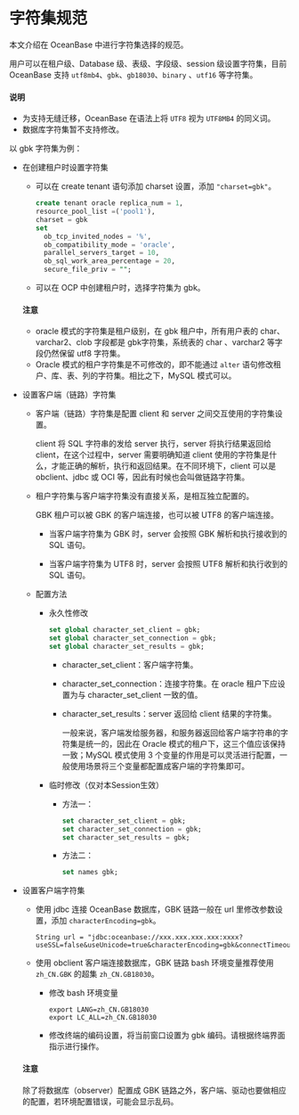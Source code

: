 # 字符集规范

本文介绍在 OceanBase 中进行字符集选择的规范。

用户可以在租户级、Database 级、表级、字段级、session 级设置字符集，目前 OceanBase 支持 `utf8mb4`、`gbk`、`gb18030`、`binary` 、`utf16` 等字符集。

  <main id="notice" type='explain'>
    <h4>说明</h4>
    <ul>
    <li>为支持无缝迁移，OceanBase 在语法上将 <code>UTF8</code> 视为 <code>UTF8MB4</code> 的同义词。</li>
    <li>数据库字符集暂不支持修改。</li>
    </ul>
  </main>

以 gbk 字符集为例：

* 在创建租户时设置字符集

  * 可以在 create tenant 语句添加 charset 设置，添加 `"charset=gbk"`。

    ```sql
    create tenant oracle replica_num = 1,
    resource_pool_list =('pool1'),
    charset = gbk
    set
      ob_tcp_invited_nodes = '%',
      ob_compatibility_mode = 'oracle',
      parallel_servers_target = 10,
      ob_sql_work_area_percentage = 20,
      secure_file_priv = "";
    ```

  * 可以在 OCP 中创建租户时，选择字符集为 gbk。

  <main id="notice" type='notice'>
    <h4>注意</h4>
    <ul>
    <li>oracle 模式的字符集是租户级别，在 gbk 租户中，所有用户表的 char、varchar2、clob 字段都是 gbk字符集，系统表的 char 、varchar2 等字段仍然保留 utf8 字符集。</li>
    <li>Oracle 模式的租户字符集是不可修改的，即不能通过 <code>alter</code> 语句修改租户、库、表、列的字符集。相比之下，MySQL 模式可以。</li>
    </ul>
  </main>

* 设置客户端（链路）字符集

  * 客户端（链路）字符集是配置 client 和 server 之间交互使用的字符集设置。

    client 将 SQL 字符串的发给 server 执行，server 将执行结果返回给 client，在这个过程中，server 需要明确知道 client 使用的字符集是什么，才能正确的解析，执行和返回结果。在不同环境下，client 可以是 obclient、jdbc 或 OCI 等，因此有时候也会叫做链路字符集。

  * 租户字符集与客户端字符集没有直接关系，是相互独立配置的。

    GBK 租户可以被 GBK 的客户端连接，也可以被 UTF8 的客户端连接。

    * 当客户端字符集为 GBK 时，server 会按照 GBK 解析和执行接收到的 SQL 语句。

    * 当客户端字符集为 UTF8 时，server 会按照 UTF8 解析和执行收到的 SQL 语句。

  * 配置方法

    * 永久性修改

      ```sql
      set global character_set_client = gbk;
      set global character_set_connection = gbk;
      set global character_set_results = gbk;
      ```

      * character_set_client：客户端字符集。

      * character_set_connection：连接字符集。在 oracle 租户下应设置为与 character_set_client 一致的值。

      * character_set_results：server 返回给 client 结果的字符集。

        一般来说，客户端发给服务器，和服务器返回给客户端字符串的字符集是统一的，因此在 Oracle 模式的租户下，这三个值应该保持一致；MySQL 模式使用 3 个变量的作用是可以灵活进行配置，一般使用场景将三个变量都配置成客户端的字符集即可。

    * 临时修改（仅对本Session生效）

      * 方法一：

        ```sql
        set character_set_client = gbk;
        set character_set_connection = gbk;
        set character_set_results = gbk;
        ```

      * 方法二：

        ```sql
        set names gbk;
        ```

* 设置客户端字符集

  * 使用 jdbc 连接 OceanBase 数据库，GBK 链路一般在 url 里修改参数设置，添加 `characterEncoding=gbk`。

    ```unknow
    String url = "jdbc:oceanbase://xxx.xxx.xxx.xxx:xxxx?useSSL=false&useUnicode=true&characterEncoding=gbk&connectTimeout=30000&rewriteBatchedStatements=true";
    ```

  * 使用 obclient 客户端连接数据库，GBK 链路 bash 环境变量推荐使用 `zh_CN.GBK` 的超集 `zh_CN.GB18030`。

    * 修改 bash 环境变量

      ```unknow
      export LANG=zh_CN.GB18030
      export LC_ALL=zh_CN.GB18030
      ```

    * 修改终端的编码设置，将当前窗口设置为 gbk 编码。请根据终端界面指示进行操作。

  <main id="notice" type='notice'>
    <h4>注意</h4>
    <p>除了将数据库（observer）配置成 GBK 链路之外，客户端、驱动也要做相应的配置，若环境配置错误，可能会显示乱码。</p>
  </main>
